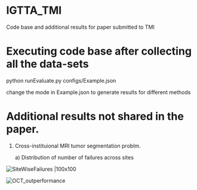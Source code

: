 # IGTTA_TMI
Code base and additional results for paper submitted to TMI

# Executing code base after collecting all the data-sets
python runEvaluate.py configs/Example.json 

change the mode in Example.json to generate results for different methods

# Additional results not shared in the paper. 
1) Cross-instituional MRI tumor segmentation problm.

   a) Distribution of number of failures across sites
   
![SiteWiseFailures |100x100 ](https://github.com/hariharanrav/IGTTA_TMI/assets/75911061/03adf3d0-0401-4000-bbc3-2b717966b4c2 )

![OCT_outperformance](https://github.com/hariharanrav/IGTTA_TMI/assets/75911061/89cbb940-0411-447e-bd4b-b0c24ca7bb5f)
